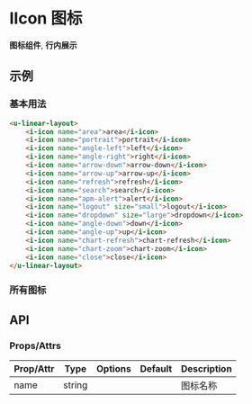 <!-- 该 README.md 根据 api.yaml 和 docs/*.md 自动生成，为了方便在 GitHub 和 NPM 上查阅。如需修改，请查看源文件 -->

# IIcon 图标

**图标组件**, **行内展示**

## 示例
### 基本用法

``` html
<u-linear-layout>
    <i-icon name="area">area</i-icon>
    <i-icon name="portrait">portrait</i-icon>
    <i-icon name="angle-left">left</i-icon>
    <i-icon name="angle-right">right</i-icon>
    <i-icon name="arrow-down">arrow-down</i-icon>
    <i-icon name="arrow-up">arrow-up</i-icon>
    <i-icon name="refresh">refresh</i-icon>
    <i-icon name="search">search</i-icon>
    <i-icon name="apm-alert">alert</i-icon>
    <i-icon name="logout" size="small">logout</i-icon>
    <i-icon name="dropdown" size="large">dropdown</i-icon>
    <i-icon name="angle-down">down</i-icon>
    <i-icon name="angle-up">up</i-icon>
    <i-icon name="chart-refresh">chart-refresh</i-icon>
    <i-icon name="chart-zoom">chart-zoom</i-icon>
    <i-icon name="close">close</i-icon>
</u-linear-layout>
```

### 所有图标

<u-icon-example name="arrow-up"></u-icon-example>
<u-icon-example name="arrow-down"></u-icon-example>
<u-icon-example name="arrow-left"></u-icon-example>
<u-icon-example name="arrow-right"></u-icon-example>
<u-icon-example name="angle-up"></u-icon-example>
<u-icon-example name="angle-down"></u-icon-example>
<u-icon-example name="angle-left"></u-icon-example>
<u-icon-example name="angle-right"></u-icon-example>
<u-icon-example name="close"></u-icon-example>
<u-icon-example name="close-solid"></u-icon-example>
<u-icon-example name="filter"></u-icon-example>
<u-icon-example name="github"></u-icon-example>

## API
### Props/Attrs

| Prop/Attr | Type | Options | Default | Description |
| --------- | ---- | ------- | ------- | ----------- |
| name | string |  |  | 图标名称 |
